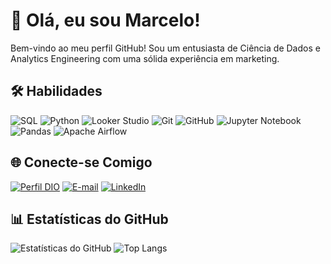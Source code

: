 # 👋 Olá, eu sou Marcelo!

Bem-vindo ao meu perfil GitHub! Sou um entusiasta de Ciência de Dados e Analytics Engineering com uma sólida experiência em marketing.


## 🛠️ Habilidades

![SQL](https://img.shields.io/badge/SQL-3178C6?logo=sql&logoColor=white)
![Python](https://img.shields.io/badge/Python-3776AB?logo=python&logoColor=white)
![Looker Studio](https://img.shields.io/badge/Looker%20Studio-4285F4?logo=google&logoColor=white)
![Git](https://img.shields.io/badge/Git-F05032?logo=git&logoColor=white)
![GitHub](https://img.shields.io/badge/GitHub-181717?logo=github&logoColor=white)
![Jupyter Notebook](https://img.shields.io/badge/Jupyter-FA0F00?logo=jupyter&logoColor=white)
![Pandas](https://img.shields.io/badge/Pandas-150458?logo=pandas&logoColor=white)
![Apache Airflow](https://img.shields.io/badge/Apache%20Airflow-017CEE?logo=apache-airflow&logoColor=white)


## 🌐 Conecte-se Comigo
[![Perfil DIO](https://img.shields.io/badge/-Meu%20Perfil%20na%20DIO-30A3DC?style=for-the-badge)](https://web.dio.me/users/Marcelowrite/)
[![E-mail](https://img.shields.io/badge/-Email-000?style=for-the-badge&logo=microsoft-outlook&logoColor=E94D5F)](mailto:marcelosouza@outlook.com)
[![LinkedIn](https://img.shields.io/badge/-LinkedIn-000?style=for-the-badge&logo=linkedin&logoColor=30A3DC)](https://www.linkedin.com/in/iceloh/)

## 📊 Estatísticas do GitHub
![Estatísticas do GitHub](https://github-readme-stats.vercel.app/api?username=iceloh&show_icons=true&theme=radical)
![Top Langs](https://github-readme-stats.vercel.app/api/top-langs/?username=iceloh&layout=compact&bg_color=000&border_color=30A3DC&title_color=E94D5F&text_color=FFF)

